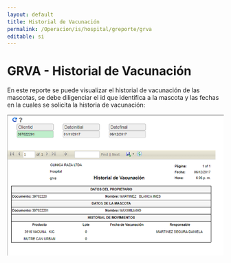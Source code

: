 ```yaml
---
layout: default
title: Historial de Vacunación
permalink: /Operacion/is/hospital/greporte/grva
editable: si
---
```


# GRVA - Historial de Vacunación

En este reporte se puede visualizar el historial de vacunación de las mascotas, se debe diligenciar el id que identifica a la mascota y las fechas en la cuales se solicita la historia de vacunación:

![](reportevacunacion.png)
